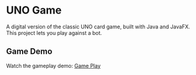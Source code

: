 # UNO Game
A digital version of the classic UNO card game, built with Java and JavaFX. This project lets you play against a bot.

## Game Demo
Watch the gameplay demo: [Game Play](https://youtu.be/aOc8-WjPZWs)